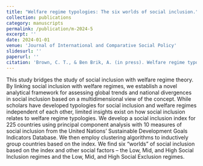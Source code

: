 ```yaml
---
title: "Welfare regime typologies: The six worlds of social inclusion."
collection: publications
category: manuscripts
permalink: /publication/m-2024-5
excerpt: ''
date: 2024-01-01
venue: 'Journal of International and Comparative Social Policy'
slidesurl: ''
paperurl: ''
citation: 'Brown, C. T., & Ben Brik, A. (in press). Welfare regime typologies: The six worlds of social inclusion. Journal of International and Comparative Social Policy.'
---
```


This study bridges the study of social inclusion with welfare regime theory. By linking social inclusion with welfare regimes, we establish a novel analytical framework for assessing global trends and national divergences in social inclusion based on a multidimensional view of the concept. While scholars have developed typologies for social inclusion and welfare regimes independent of each other, limited insights exist on how social inclusion relates to welfare regime typologies. We develop a social inclusion index for 225 countries using principal component analysis with 10 measures of social inclusion from the United Nations’ Sustainable Development Goals Indicators Database. We then employ clustering algorithms to inductively group countries based on the index. We find six “worlds” of social inclusion based on the index and other social factors – the Low, Mid, and High Social Inclusion regimes and the Low, Mid, and High Social Exclusion regimes.
